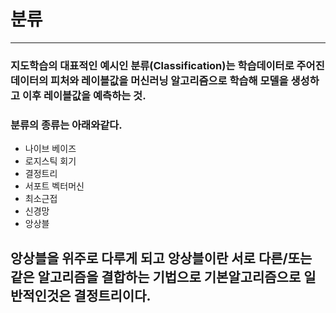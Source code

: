 # 분류
___
### 지도학습의 대표적인 예시인 분류(Classification)는 학습데이터로 주어진 데이터의 피처와 레이블값을 머신러닝 알고리즘으로 학습해 모델을 생성하고 이후 레이블값을 예측하는 것.
### 분류의 종류는 아래와같다. 
- 나이브 베이즈
- 로지스틱 회기
- 결정트리
- 서포트 벡터머신
- 최소근접
- 신경망
- 앙상블
## 앙상블을 위주로 다루게 되고 앙상블이란 서로 다른/또는 같은 알고리즘을 결합하는 기법으로 기본알고리즘으로 일반적인것은 결정트리이다. 
